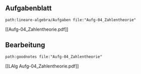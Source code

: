 
## Aufgabenblatt
```expander
path:lineare-algebra/Aufgaben file:"Aufg-04_Zahlentheorie"
```
[[Aufg-04_Zahlentheorie.pdf]]



## Bearbeitung

```expander
path:goodnotes file:"Aufg-04_Zahlentheorie"
```
[[LAlg Aufg-04_Zahlentheorie.pdf]]
